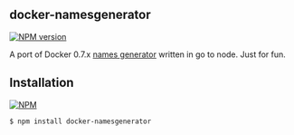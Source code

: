 docker-namesgenerator
---------------------

[![NPM version](https://badge.fury.io/js/docker-namesgenerator.png)](http://badge.fury.io/js/docker-namesgenerator)

A port of Docker 0.7.x [names generator](https://github.com/dotcloud/docker/blob/master/pkg/namesgenerator/names-generator.go) written in go to node. Just for fun.

Installation
------------

[![NPM](https://nodei.co/npm/docker-namesgenerator.png)](https://nodei.co/npm/docker-namesgenerator/)


    $ npm install docker-namesgenerator


